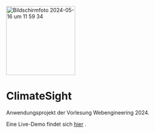

<img width="185" style="float:'left'" alt="Bildschirmfoto 2024-05-16 um 11 59 34" src="https://github.com/matteokosina/climateSight/assets/74454734/0bf52718-804c-4865-aff9-3f83d52e87e6">

# ClimateSight
Anwendungsprojekt der Vorlesung Webengineering 2024.

Eine Live-Demo findet sich [hier](https://matteokosina.github.io/climateSight/frontend/) .

